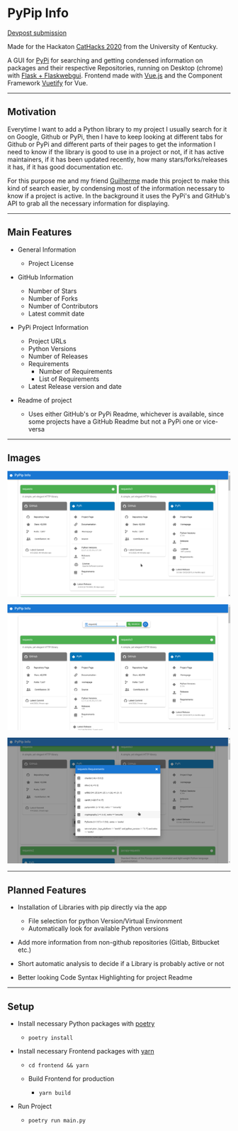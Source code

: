 # PyPip Info

[Devpost submission](https://devpost.com/software/pypip-info)

Made for the Hackaton [CatHacks 2020](https://cathacks-online-hackathon.devpost.com) from the University of Kentucky.

A GUI for [PyPi](https://pypi.org) for searching and getting condensed information on packages and their respective Repositories, running on Desktop (chrome) with [Flask + Flaskwebgui](https://github.com/ClimenteA/flaskwebgui). Frontend made with [Vue.js](https://vuejs.org/) and the Component Framework [Vuetify](https://vuetifyjs.com) for Vue.

---

## Motivation

Everytime I want to add a Python library to my project I usually search for it on Google, Github or PyPi, then I have to keep looking at different tabs for Github or PyPi and different parts of their pages to get the information I need to know if the library is good to use in a project or not, if it has active maintainers, if it has been updated recently, how many stars/forks/releases it has, if it has good documentation etc.

For this purpose me and my friend [Guilherme](https://github.com/johnvictorfs/pip-gui/commits?author=Guilherme-Vasconcelos) made this project to make this kind of search easier, by condensing most of the information necessary to know if a project is active. In the background it uses the PyPi's and GitHub's API to grab all the necessary information for displaying.

---

## Main Features

- General Information
  - Project License

- GitHub Information
  - Number of Stars
  - Number of Forks
  - Number of Contributors
  - Latest commit date

- PyPi Project Information
  - Project URLs
  - Python Versions
  - Number of Releases
  - Requirements
    - Number of Requirements
    - List of Requirements
  - Latest Release version and date

- Readme of project
  - Uses either GitHub's or PyPi Readme, whichever is available, since some projects have a GitHub Readme but not a PyPi one or vice-versa

---

## Images

![image](images/image3.png)

![image](images/image1.png)

![image](images/image2.png)

---

## Planned Features

- Installation of Libraries with pip directly via the app
  - File selection for python Version/Virtual Environment
  - Automatically look for available Python versions

- Add more information from non-github repositories (Gitlab, Bitbucket etc.)

- Short automatic analysis to decide if a Library is probably active or not

- Better looking Code Syntax Highlighting for project Readme

----

## Setup

- Install necessary Python packages with [poetry](https://github.com/python-poetry/poetry)
  - `poetry install`

- Install necessary Frontend packages with [yarn](https://yarnpkg.com/)
  - `cd frontend && yarn`

  - Build Frontend for production
    - `yarn build`

- Run Project
  - `poetry run main.py`
